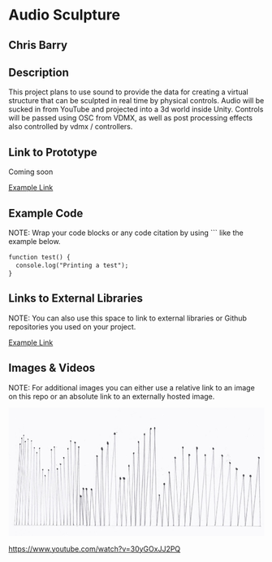 # Audio Sculpture

## Chris Barry

## Description
This project plans to use sound to provide the data for creating a virtual structure that can be sculpted in real time by physical controls. Audio will be sucked in from YouTube and projected into a 3d world inside Unity. Controls will be passed using OSC from VDMX, as well as post processing effects also controlled by vdmx / controllers.

## Link to Prototype
Coming soon

[Example Link](http://www.google.com "Example Link")

## Example Code
NOTE: Wrap your code blocks or any code citation by using ``` like the example below.
```
function test() {
  console.log("Printing a test");
}
```
## Links to External Libraries
NOTE: You can also use this space to link to external libraries or Github repositories you used on your project.

[Example Link](http://www.google.com "Example Link")

## Images & Videos
NOTE: For additional images you can either use a relative link to an image on this repo or an absolute link to an externally hosted image.

![Example Image](project_images/cover.jpg?raw=true "Example Image")

https://www.youtube.com/watch?v=30yGOxJJ2PQ
